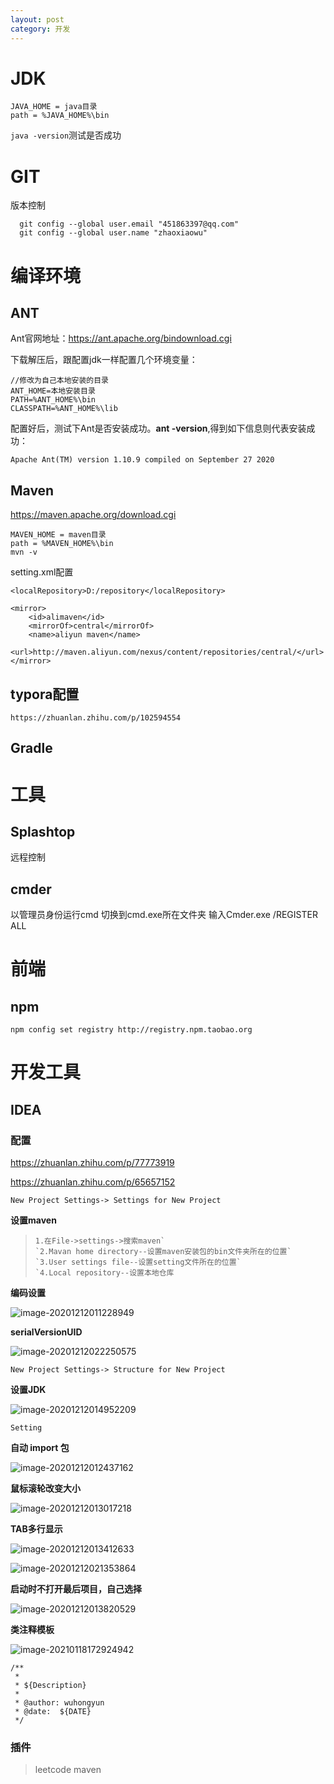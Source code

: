 ```yaml
---
layout: post
category: 开发
---
```

# JDK

```
JAVA_HOME = java目录
path = %JAVA_HOME%\bin
```

`java -version`测试是否成功

# GIT

版本控制

```
  git config --global user.email "451863397@qq.com"
  git config --global user.name "zhaoxiaowu"
```

# 编译环境

## ANT

Ant官网地址：https://ant.apache.org/bindownload.cgi

下载解压后，跟配置jdk一样配置几个环境变量：

```
//修改为自己本地安装的目录
ANT_HOME=本地安装目录
PATH=%ANT_HOME%\bin
CLASSPATH=%ANT_HOME%\lib
```

配置好后，测试下Ant是否安装成功。**ant -version**,得到如下信息则代表安装成功：

```
Apache Ant(TM) version 1.10.9 compiled on September 27 2020
```

## Maven

https://maven.apache.org/download.cgi

```
MAVEN_HOME = maven目录
path = %MAVEN_HOME%\bin
mvn -v
```

setting.xml配置

```
<localRepository>D:/repository</localRepository>
```

```
<mirror>
    <id>alimaven</id>
    <mirrorOf>central</mirrorOf>
    <name>aliyun maven</name>
    <url>http://maven.aliyun.com/nexus/content/repositories/central/</url>
</mirror>
```
## typora配置

    https://zhuanlan.zhihu.com/p/102594554
    
## Gradle

# 工具

## Splashtop

远程控制

## cmder

 以管理员身份运行cmd
 切换到cmd.exe所在文件夹
 输入Cmder.exe /REGISTER ALL

# 前端

## npm

`npm config set registry http://registry.npm.taobao.org`

# 开发工具

## IDEA

### 配置

https://zhuanlan.zhihu.com/p/77773919

https://zhuanlan.zhihu.com/p/65657152

`New Project Settings-> Settings for New Project`

**设置maven**

> ```
> 1.在File->settings->搜索maven`
> `2.Mavan home directory--设置maven安装包的bin文件夹所在的位置`
> `3.User settings file--设置setting文件所在的位置`
> `4.Local repository--设置本地仓库
> ```

**编码设置**

![image-20201212011228949](https://raw.githubusercontent.com/zhaoxiaowu/blog/master/2020/image-20201212011228949.png)

**serialVersionUID** 

![image-20201212022250575](https://raw.githubusercontent.com/zhaoxiaowu/blog/master/2020/image-20201212022250575.png)

`New Project Settings-> Structure for New Project`

**设置JDK**

![image-20201212014952209](https://raw.githubusercontent.com/zhaoxiaowu/blog/master/2020/image-20201212014952209.png)

`Setting`

**自动 import 包**

![image-20201212012437162](https://raw.githubusercontent.com/zhaoxiaowu/blog/master/2020/image-20201212012437162.png)







**鼠标滚轮改变大小**

![image-20201212013017218](https://raw.githubusercontent.com/zhaoxiaowu/blog/master/2020/image-20201212013017218.png)

**TAB多行显示**

![image-20201212013412633](https://raw.githubusercontent.com/zhaoxiaowu/blog/master/2020/image-20201212013412633.png)

![image-20201212021353864](https://raw.githubusercontent.com/zhaoxiaowu/blog/master/2020/image-20201212021353864.png)



**启动时不打开最后项目，自己选择**

![image-20201212013820529](https://raw.githubusercontent.com/zhaoxiaowu/blog/master/2020/image-20201212013820529.png)

**类注释模板**

![image-20210118172924942](https://raw.githubusercontent.com/zhaoxiaowu/blog/master/2020/image-20210118172924942.png)

```
/**
 *
 * ${Description}
 *
 * @author: wuhongyun
 * @date:  ${DATE}
 */
```

### 插件

> leetcode   maven

